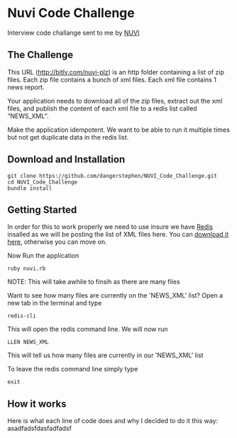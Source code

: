 # Nuvi Code Challenge 
Interview code challange sent to me by [NUVI][]

## The Challenge 
This URL (http://bitly.com/nuvi-plz) is an http folder containing a list of zip files. Each zip file contains a bunch of xml files. Each xml file contains 1 news report.

Your application needs to download all of the zip files, extract out the xml files, and publish the content of each xml file to a redis list called “NEWS_XML”.

Make the application idempotent. We want to be able to run it multiple times but not get duplicate data in the redis list.


## Download and Installation

```
git clone https://github.com/dangerstephen/NUVI_Code_Challenge.git
cd NUVI_Code_Challenge
bundle install
```

## Getting Started 
In order for this to work properly we need to use insure we have [Redis][] insalled as we will be posting the list of XML files here. You can [download it here][], otherwise you can move on. 

Now Run the application 

```
ruby nuvi.rb
```
NOTE: This will take awhile to finsih as there are many files

Want to see how many files are currently on the 'NEWS_XML' list? 
Open a new tab in the terminal and type 

```
redis-cli
```
This will open the redis command line. We will now run 

```
LLEN NEWS_XML
```

This will tell us how many files are currently in our 'NEWS_XML' list

To leave the redis command line simply type 

```
exit
```

## How it works

Here is what each line of code does and why I decided to do it this way:
asadfadsfdasfadfadsf



[NUVI]: https://www.nuvi.com
[Redis]: https://redis.io/
[download it here]: https://redis.io/download
